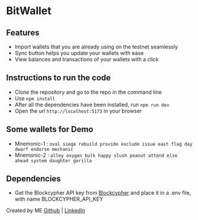 # BitWallet

## Features
 - Import wallets that you are already using on the testnet seamlessly
 - Sync button helps you update your wallets with ease
 - View balances and transactions of your wallets with a click

## Instructions to run the code
 - Clone the repository and go to the repo in the command line
 - Use `npm install`
 - After all the dependencies have been installed, run `npm run dev`
 - Open the url `http://localhost:5173` in your browser

## Some wallets for Demo
 - Mnemonic-1 : `oval siege rebuild provide exclude issue east flag day dwarf endorse mechanic`
 - Mnemonic-2 : `alley oxygen bulk happy slush peanut attend else ahead system daughter gorilla`

## Dependencies
 - Get the Blockcypher API key from <a href="https://www.blockcypher.com">Blockcypher</a> and place it in a .env file, with name BLOCKCYPHER_API_KEY

Created by ME <a href="https://www.github.com/vaibhav0806">Github</a> | <a href="https://www.linkedin.com/in/vaibhav0806">LinkedIn</a>
 